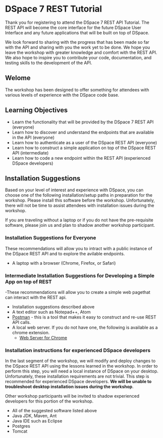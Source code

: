 # DSpace 7 REST Tutorial

Thank you for registering to attend the DSpace 7 REST API Tutorial.  The REST API will become the core interface for the future DSpace User Interface and any future applications that will be built on top of DSpace.

We look forward to sharing with the progress that has been made so far with the API and sharing with you the work yet to be done.  We hope you leave the workshop with greater knowledge and comfort with the REST API.  We also hope to inspire you to contribute your code, documentation, and testing skills to the development of the API.

## Welome

The workshop has been designed to offer something for attendees with various levels of experience with the DSpace code base.  

## Learning Objectives
- Learn the functionality that will be provided by the DSpace 7 REST API (everyone)
- Learn how to discover and understand the endpoints that are available in the API (everyone)
- Learn how to authenticate as a user of the DSpace REST API (everyone)
- Learn how to construct a simple application on top of the DSpace REST API (intermediate)
- Learn how to code a new endpoint within the REST API (experienced DSpace developers)

## Installation Suggestions

Based on your level of interest and experience with DSpace, you can choose one of the following installation/setup paths in preparation for the workshop.  Please install this software before the workshop.  Unfortunately, there will not be time to assist attendees with installation issues during the workshop.

If you are traveling without a laptop or if you do not have the pre-requisite software, please join us and plan to shadow another workshop participant.

### Installation Suggestions for Everyone
These recommendations will allow you to intract with a public instance of the DSpace REST API and to explore the avilable endpoints.

- A laptop with a browser (Chrome, Firefox, or Safari)

### Intermediate Installation Suggestions for Developing a Simple App on top of REST
-These recommendations will allow you to create a simple web pagethat can interact with the REST api.
- Installation suggestions described above
- A text editor such as Notepad++, Atom
- [Postman](https://www.getpostman.com/apps) - this is a tool that makes it easy to construct and re-use REST API calls.
- A local web server.  If you do not have one, the following is available as a chrome extension.
  - [Web Server for Chrome](https://chrome.google.com/webstore/detail/web-server-for-chrome/ofhbbkphhbklhfoeikjpcbhemlocgigb/related?hl=en)
  
### Installation instructions for experienced DSpace developers
In the last segment of the workshop, we will modify and deploy changes to the DSpace REST API using the lessons learned in the workshop.  In order to perform this step, you will need a local instance of DSpace on your desktop.  Unfortunately, these installation requirements are not trivial. This step is recommended for experienced DSpace developers.  __We will be unable to troubleshoot desktop installation issues during the workshop__.

Other workshop participants will be invited to shadow experienced developers for this portion of the workshop.

- All of the suggested software listed above
- Java JDK, Maven, Ant
- Java IDE such as Eclipse
- Postgres
- Tomcat


